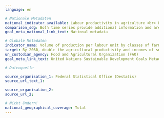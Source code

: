 ```yaml
---
language: en

# Nationale Metadaten
national_indicator_available: Labour productivity in agriculture <br> Labour productivity in forestry
comparison_sdg: Both time series provide additional information and are not compliant with the international metadata description.
goal_meta_national_link_text: National metadata

# Globale Metadaten
indicator_name: Volume of production per labour unit by classes of farming/pastoral/forestry enterprise size
target: By 2030, double the agricultural productivity and incomes of small-scale food producers, in particular women, indigenous peoples, family farmers, pastoralists and fishers, including through secure and equal access to land, other productive resources and inputs, knowledge, financial services, markets and opportunities for value addition and non-farm employment
un_custodian_agency: Food and Agricultural Organization (FAO)
goal_meta_link_text: United Nations Sustainable Development Goals Metadata

# Datenquelle

source_organisation_1: Federal Statistical Office (Destatis)
source_url_text_1:

source_organisation_2:
source_url_2:

# Nicht ändern!
national_geographical_coverage: Total
---
```

